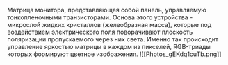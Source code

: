 Матрица монитора, представляющая собой панель, управляемую тонкопленочными транзисторами. Основа этого устройства - микрослой жидких кристаллов (желеобразная масса), которые под воздействием электрического поля поворачивают плоскость поляризации пропускаемого через них света. Именно так происходит управление яркостью матрицы в каждом из пикселей, RGB-триады которых формируют цветное изображения.
![[Photos_gEKdq1cuTb.png]]